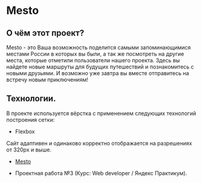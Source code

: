 # Mesto

## О чём этот проект?

Mesto - это Ваша возможность поделится самыми запоминающимися местами России в которых вы были, а так же посмотреть на другие места, которые отметили пользователи нашего проекта. Здесь вы найдете новые маршруты для будущих путешествий и познакомитесь с новыми друзьями. И возможно уже завтра вы вместе отправитесь на встречу новым приключениям!

## Технологии.

В проекте используется вёрстка с применением следующих технологий построения сетки:

- Flexbox

Сайт адаптивен и одинаково корректно отображается на разрешениях от 320px и выше.

- [Mesto](https://maxlivi1.github.io/mesto/)

- Проектная работа №3 (Курс: Web developer / Яндекс Практикум).
